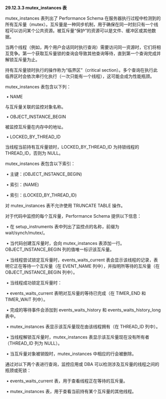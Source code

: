 **29.12.3.3 mutex_instances 表**



mutex_instances 表列出了 Performance Schema 在服务器执行过程中检测到的所有互斥量（mutex）。互斥量是一种同步机制，用于确保在同一时刻只有一个线程可以访问某个公共资源。被互斥量“保护”的资源可以是文件、缓冲区或其他数据。



当两个线程（例如，两个用户会话同时执行查询）需要访问同一资源时，它们将相互竞争。第一个获取互斥量锁的查询会导致其他查询等待，直到第一个查询完成并解锁互斥量为止。



持有互斥量锁时执行的操作称为“临界区”（critical section）。多个查询在执行此临界区时会依次串行化执行（一次只能有一个线程），这可能会成为性能瓶颈。



mutex_instances 表包含以下列：



​	•	NAME

与互斥量关联的监控对象名称。

​	•	OBJECT_INSTANCE_BEGIN

被监控互斥量在内存中的地址。

​	•	LOCKED_BY_THREAD_ID

当线程当前持有互斥量锁时，LOCKED_BY_THREAD_ID 为持锁线程的 THREAD_ID，否则为 NULL。



mutex_instances 表包含以下索引：



​	•	主键：(OBJECT_INSTANCE_BEGIN)

​	•	索引：(NAME)

​	•	索引：(LOCKED_BY_THREAD_ID)



对 mutex_instances 表不允许使用 TRUNCATE TABLE 操作。



对于代码中监控的每个互斥量，Performance Schema 提供以下信息：



​	•	在 setup_instruments 表中列出了监控点的名称，前缀为 wait/synch/mutex/。

​	•	当代码创建互斥量时，会向 mutex_instances 表添加一行。OBJECT_INSTANCE_BEGIN 列的值唯一标识该互斥量。

​	•	当线程尝试锁定互斥量时，events_waits_current 表会显示该线程的记录，表明它正在等待一个互斥量（在 EVENT_NAME 列中），并指明所等待的互斥量（在 OBJECT_INSTANCE_BEGIN 列中）。

​	•	当线程成功锁定互斥量时：

​	•	events_waits_current 表明对互斥量的等待已完成（在 TIMER_END 和 TIMER_WAIT 列中）。

​	•	完成的等待事件会添加到 events_waits_history 和 events_waits_history_long 表中。

​	•	mutex_instances 表显示该互斥量现在由该线程拥有（在 THREAD_ID 列中）。

​	•	当线程解锁互斥量时，mutex_instances 表显示该互斥量现在没有所有者（THREAD_ID 列为 NULL）。

​	•	当互斥量对象被销毁时，mutex_instances 中相应的行会被删除。



通过对以下两个表进行查询，监控应用或 DBA 可以检测涉及互斥量的线程之间的瓶颈或死锁：



​	•	events_waits_current 表，用于查看线程正在等待的互斥量。

​	•	mutex_instances 表，用于查看当前持有某个互斥量的其他线程。